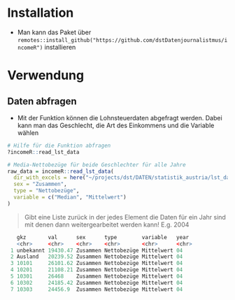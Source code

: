 # Installation

-   Man kann das Paket über `remotes::install_github("https://github.com/dstDatenjournalistmus/incomeR")` installieren

# Verwendung

## Daten abfragen

-   Mit der Funktion können die Lohnsteuerdaten abgefragt werden. Dabei kann man das Geschlecht, die Art des Einkommens und die Variable wählen

``` r
# Hilfe für die Funktion abfragen
?incomeR::read_lst_data

# Media-Nettobezüge für beide Geschlechter für alle Jahre
raw_data = incomeR::read_lst_data(
  dir_with_excels = here("~/projects/dst/DATEN/statistik_austria/lst_daten/"),
  sex = "Zusammen",
  type = "Nettobezüge",
  variable = c("Median", "Mittelwert")
)


```

> Gibt eine Liste zurück in der jedes Element die Daten für ein Jahr sind mit denen dann weitergearbeitet werden kann! E.g. 2004

``` r
   gkz       val      sex      type        variable   year 
   <chr>     <chr>    <chr>    <chr>       <chr>      <chr>
 1 unbekannt 19430.47 Zusammen Nettobezüge Mittelwert 04   
 2 Ausland   20239.52 Zusammen Nettobezüge Mittelwert 04   
 3 10101     26101.62 Zusammen Nettobezüge Mittelwert 04   
 4 10201     21108.21 Zusammen Nettobezüge Mittelwert 04   
 5 10301     26468    Zusammen Nettobezüge Mittelwert 04   
 6 10302     24185.42 Zusammen Nettobezüge Mittelwert 04   
 7 10303     24456.9  Zusammen Nettobezüge Mittelwert 04   
```
